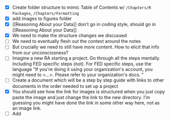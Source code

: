 - [x] Create folder structure to mimic Table of Contents w/ `/Chapters/R Packages`, `/Chapters/Formatting`
- [x] add images to figures folder
- [x] [[Reasoning About your Data]] don't go in coding style, should go in [[Reasoning About your Data]]
- [x] We need to make the structure changes we discussed  
- [ ] We need to eventually flesh out the context around the notes  
- [ ] But crucially we need to still have more content. How to elicit that info from our unconsciosness?  
- [ ] Imagine a new RA starting a project. Go through all the steps mentally. Including FED specific steps (not). For FED specific steps, use the language "If you're doing it using your organization's account, you might need to <...>. Please refer to your organization's docs. "  
- [ ] Create a document which will be a step by step guide with links to other documents in the order needed to set up a project  
- [x] You should see how the link for images is structured when you just copy paste the image and just change the link to the new directory. I'm guessing you might have done the link in some other way here, not as an image link.
- [ ] Add